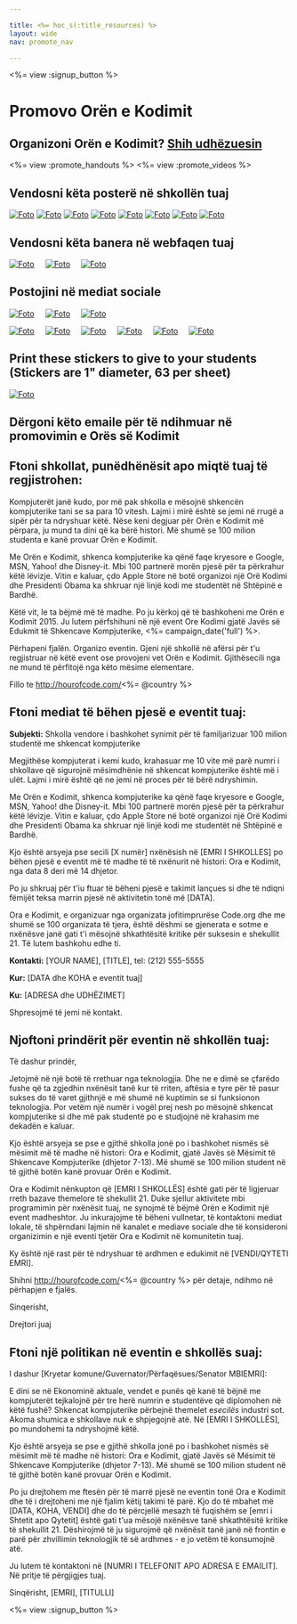 ```yaml
---

title: <%= hoc_s(:title_resources) %>
layout: wide
nav: promote_nav

---
```


<link rel="stylesheet" type="text/css" href="/css/promote-page.css" />
</link>

<%= view :signup_button %>

# Promovo Orën e Kodimit

## Organizoni Orën e Kodimit? [Shih udhëzuesin](<%= hoc_uri('/resources/how-to') %>)

<%= view :promote_handouts %> <%= view :promote_videos %>

<a id="posters"></a>

## Vendosni këta posterë në shkollën tuaj

[![Foto](/images/fit-280/malala-yousafzai.png)](/files/malala-yousafzai-poster.pdf) [![Foto](/images/fit-280/sheryl-sandberg.png)](/files/sheryl-sandberg-poster.pdf) [![Foto](/images/fit-280/mark-zuckerberg.png)](/files/mark-zuckerberg-poster.pdf) [![Foto](/images/fit-280/marissa-mayer.png)](/files/marissa-mayer-poster.pdf) [![Foto](/images/fit-280/susan.png)](/files/susan-wojcicki-poster.pdf) [![Foto](/images/fit-280/chris-bosh.png)](/files/chris-bosh-poster.pdf) [![Foto](/images/fit-280/barack-obama.png)](/files/barack-obama-poster.pdf) [![Foto](/images/fit-280/ashton-kutcher.png)](/files/ashton-kutcher-poster.pdf)

<a id="banners"></a>

## Vendosni këta banera në webfaqen tuaj

[![Foto](/images/fit-250/banner1.jpg)](/images/banner1.jpg)&nbsp;&nbsp;&nbsp;&nbsp; [![Foto](/images/fit-250/banner3.jpg)](/images/banner3.jpg)&nbsp;&nbsp;&nbsp;&nbsp; [![Foto](/images/fit-500/banner5.jpg)](/images/banner5.jpg)&nbsp;&nbsp;&nbsp;&nbsp;

<a id="social"></a>

## Postojini në mediat sociale

[![Foto](/images/fit-250/social-1.jpg)](/images/social-1.jpg)&nbsp;&nbsp;&nbsp;&nbsp; [![Foto](/images/fit-250/social-2.jpg)](/images/social-2.jpg)&nbsp;&nbsp;&nbsp;&nbsp; [![Foto](/images/fit-250/social-3.jpg)](/images/social-3.jpg)&nbsp;&nbsp;&nbsp;&nbsp;

[![Foto](/images/fit-250/mark.jpg)](/images/mark.jpg)&nbsp;&nbsp;&nbsp;&nbsp; [![Foto](/images/fit-250/susan.png)](/images/susan.png)&nbsp;&nbsp;&nbsp;&nbsp; [![Foto](/images/fit-250/chris.jpg)](/images/chris.jpg)&nbsp;&nbsp;&nbsp;&nbsp; [![Foto](/images/fit-250/marissa.jpg)](/images/marissa.jpg)&nbsp;&nbsp;&nbsp;&nbsp; [![Foto](/images/fit-250/ashton.jpg)](/images/ashton.jpg)&nbsp;&nbsp;&nbsp;&nbsp; [![Foto](/images/fit-250/barack.jpg)](/images/barack.jpg)&nbsp;&nbsp;&nbsp;&nbsp;

<a id="stickers"></a>

## Print these stickers to give to your students (Stickers are 1" diameter, 63 per sheet)

[![Foto](/images/fit-250/hour-of-code-stickers.png)](/images/hour-of-code-stickers.pdf)

<a id="sample-emails"></a>

## Dërgoni këto emaile për të ndihmuar në promovimin e Orës së Kodimit

<a id="email"></a>

## Ftoni shkollat, punëdhënësit apo miqtë tuaj të regjistrohen:

Kompjuterët janë kudo, por më pak shkolla e mësojnë shkencën kompjuterike tani se sa para 10 vitesh. Lajmi i mirë është se jemi në rrugë a sipër për ta ndryshuar këtë. Nëse keni degjuar për Orën e Kodimit më përpara, ju mund ta dini që ka bërë histori. Më shumë se 100 milion studenta e kanë provuar Orën e Kodimit.

Me Orën e Kodimit, shkenca kompjuterike ka qënë faqe kryesore e Google, MSN, Yahoo! dhe Disney-it. Mbi 100 partnerë morën pjesë për ta përkrahur këtë lëvizje. Vitin e kaluar, çdo Apple Store në botë organizoi një Orë Kodimi dhe Presidenti Obama ka shkruar një linjë kodi me studentët në Shtëpinë e Bardhë.

Këtë vit, le ta bëjmë më të madhe. Po ju kërkoj që të bashkoheni me Orën e Kodimit 2015. Ju lutem përfshihuni në një event Ore Kodimi gjatë Javës së Edukmit të Shkencave Kompjuterike, <%= campaign_date('full') %>.

Përhapeni fjalën. Organizo eventin. Gjeni një shkollë në afërsi për t'u regjistruar në këtë event ose provojeni vet Orën e Kodimit. Gjithësecili nga ne mund të përfitojë nga këto mësime elementare.

Fillo te http://hourofcode.com/<%= @country %>

<a id="media-pitch"></a>

## Ftoni mediat të bëhen pjesë e eventit tuaj:

**Subjekti:** Shkolla vendore i bashkohet synimit për të familjarizuar 100 milion studentë me shkencat kompjuterike

Megjithëse kompjuterat i kemi kudo, krahasuar me 10 vite më parë numri i shkollave që sigurojnë mësimdhënie në shkencat kompjuterike është më i ulët. Lajmi i mirë është që ne jemi në proces për të bërë ndryshimin.

Me Orën e Kodimit, shkenca kompjuterike ka qënë faqe kryesore e Google, MSN, Yahoo! dhe Disney-it. Mbi 100 partnerë morën pjesë për ta përkrahur këtë lëvizje. Vitin e kaluar, çdo Apple Store në botë organizoi një Orë Kodimi dhe Presidenti Obama ka shkruar një linjë kodi me studentët në Shtëpinë e Bardhë.

Kjo është arsyeja pse secili [X numër] nxënësish në [EMRI I SHKOLLES] po bëhen pjesë e eventit më të madhe të të nxënurit në histori: Ora e Kodimit, nga data 8 deri më 14 dhjetor.

Po ju shkruaj për t'iu ftuar të bëheni pjesë e takimit lançues si dhe të ndiqni fëmijët teksa marrin pjesë në aktivitetin tonë më [DATA].

Ora e Kodimit, e organizuar nga organizata jofitimprurëse Code.org dhe me shumë se 100 organizata të tjera, është dëshmi se gjenerata e sotme e nxënësve janë gati t'i mësojnë shkathtësitë kritike për suksesin e shekullit 21. Të lutem bashkohu edhe ti.

**Kontakti:** [YOUR NAME], [TITLE], tel: (212) 555-5555

**Kur:** [DATA dhe KOHA e eventit tuaj]

**Ku:** [ADRESA dhe UDHËZIMET]

Shpresojmë të jemi në kontakt.

<a id="parents"></a>

## Njoftoni prindërit për eventin në shkollën tuaj:

Të dashur prindër,

Jetojmë në një botë të rrethuar nga teknologjia. Dhe ne e dimë se çfarëdo fushe që ta zgjedhin nxënësit tanë kur të rriten, aftësia e tyre për të pasur sukses do të varet gjithnjë e më shumë në kuptimin se si funksionon teknologjia. Por vetëm një numër i vogël prej nesh po mësojnë shkencat kompjuterike si dhe më pak studentë po e studjojnë në krahasim me dekadën e kaluar. 

Kjo është arsyeja se pse e gjithë shkolla jonë po i bashkohet nismës së mësimit më të madhe në histori: Ora e Kodimit, gjatë Javës së Mësimit të Shkencave Kompjuterike (dhjetor 7-13). Më shumë se 100 milion student në të gjithë botën kanë provuar Orën e Kodimit.

Ora e Kodimit nënkupton që [EMRI I SHKOLLËS] është gati për të ligjeruar rreth bazave themelore të shekullit 21. Duke sjellur aktivitete mbi programimin për nxënësit tuaj, ne synojmë të bëjmë Orën e Kodimit një event madheshtor. Ju inkurajojme të bëheni vullnetar, të kontaktoni mediat lokale, të shpërndani lajmin në kanalet e mediave sociale dhe të konsideroni organizimin e një eventi tjetër Ora e Kodimit në komunitetin tuaj.

Ky është një rast për të ndryshuar të ardhmen e edukimit në [VENDI/QYTETI EMRI].

Shihni http://hourofcode.com/<%= @country %> për detaje, ndihmo në përhapjen e fjalës.

Sinqerisht,

Drejtori juaj

<a id="politicians"></a>

## Ftoni një politikan në eventin e shkollës suaj:

I dashur [Kryetar komune/Guvernator/Përfaqësues/Senator MBIEMRI]:

E dini se në Ekonominë aktuale, vendet e punës që kanë të bëjnë me kompjuterët tejkalojnë për tre herë numrin e studentëve që diplomohen në këtë fushë? Shkencat kompjuterike përbejnë themelet e*secilës* industri sot. Akoma shumica e shkollave nuk e shpjegojnë atë. Në [EMRI I SHKOLLËS], po mundohemi ta ndryshojmë këtë.

Kjo është arsyeja se pse e gjithë shkolla jonë po i bashkohet nismës së mësimit më të madhe në histori: Ora e Kodimit, gjatë Javës së Mësimit të Shkencave Kompjuterike (dhjetor 7-13). Më shumë se 100 milion student në të gjithë botën kanë provuar Orën e Kodimit.

Po ju drejtohem me ftesën për të marrë pjesë ne eventin tonë Ora e Kodimit dhe të i drejtoheni me një fjalim këtij takimi të parë. Kjo do të mbahet më [DATA, KOHA, VENDI] dhe do të përcjellë mesazh të fuqishëm se [emri i Shtetit apo Qytetit] është gati t'ua mësojë nxënësve tanë shkathtësitë kritike të shekullit 21. Dëshirojmë të ju sigurojmë që nxënësit tanë janë në frontin e parë për zhvillimin teknologjik të së ardhmes - e jo vetëm të konsumojnë atë.

Ju lutem të kontaktoni në [NUMRI I TELEFONIT APO ADRESA E EMAILIT]. Në pritje të përgjigjes tuaj.

Sinqërisht, [EMRI], [TITULLI]

<%= view :signup_button %>